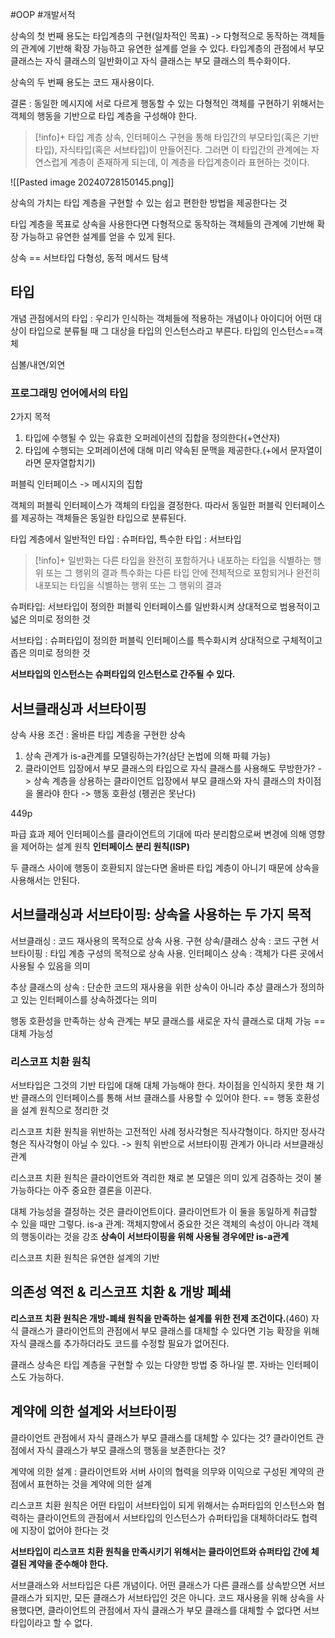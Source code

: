 #OOP #개발서적 

상속의 첫 번째 용도는 타입계층의 구현(일차적인 목표) -> 다형적으로 동작하는 객체들의 관계에 기반해 확장 가능하고 유연한 설계를 얻을 수 있다.
타입계층의 관점에서 부모 클래스는 자식 클래스의 일반화이고 자식 클래스는 부모 클래스의 특수화이다.

상속의 두 번째 용도는 코드 재사용이다.

결론 : 동일한 메시지에 서로 다르게 행동할 수 있는 다형적인 객체를 구현하기 위해서는 객체의 행동을 기반으로 타입 계층을 구성해야 한다.

> [!info]+ 타입 계층
> 상속, 인터페이스 구현을 통해 타입간의 부모타입(혹은 기반타입), 자식타입(혹은 서브타입)이 만들어진다. 그러면 이 타입간의 관계에는 자연스럽게 계층이 존재하게 되는데, 이 계층을 타입계층이라 표현하는 것이다. 

![[Pasted image 20240728150145.png]]


상속의 가치는 타입 계층을 구현할 수 있는 쉽고 편한한 방법을 제공한다는 것

타입 계층을 목표로 상속을 사용한다면 다형적으로 동작하는 객체들의 관계에 기반해 확장 가능하고 유연한 설계를 얻을 수 있게 된다.

상속 == 서브타입 다형성, 동적 메서드 탐색

## 타입
개념 관점에서의 타입 : 우리가 인식하는 객체들에 적용하는 개념이나 아이디어
어떤 대상이 타입으로 분류될 때 그 대상을 타입의 인스턴스라고 부른다. 타입의 인스턴스==객체

심볼/내연/외연

### 프로그래밍 언어에서의 타입
2가지 목적
1. 타입에 수행될 수 있는 유효한 오퍼레이션의 집합을 정의한다(+연산자)
2. 타입에 수행되는 오퍼레이션에 대해 미리 약속된 문맥을 제공한다.(+에서 문자열이라면 문자열합치기)

퍼블릭 인터페이스 -> 메시지의 집합

객체의 퍼블릭 인터페이스가 객체의 타입을 결정한다. 따라서 동일한 퍼블릭 인터페이스를 제공하는 객체들은 동일한 타입으로 분류된다.

타입 계층에서 일반적인 타입 : 슈퍼타입, 특수한 타입 : 서브타입

> [!info]+ 
> 일반화는 다른 타입을 완전히 포함하거나 내포하는 타입을 식별하는 행위 또는 그 행위의 결과
> 특수화는 다른 타입 안에 전체적으로 포함되거나 완전히 내포되는 타입을 식별하는 행위 또는 그 행위의 결과

슈퍼타입: 서브타입이 정의한 퍼블릭 인터페이스를 일반화시켜 상대적으로 범용적이고 넓은 의미로 정의한 것

서브타입 : 슈퍼타입이 정의한 퍼블릭 인터페이스를 특수화시켜 상대적으로 구체적이고 좁은 의미로 정의한 것

**서브타입의 인스턴스는 슈퍼타입의 인스턴스로 간주될 수 있다.**

## 서브클래싱과 서브타이핑
상속 사용 조건 : 올바른 타입 계층을 구현한 상속
1. 상속 관계가 is-a관계를 모델링하는가?(삼단 논법에 의해 파훼 가능)
2. 클라이언트 입장에서 부모 클래스의 타입으로 자식 클래스를 사용해도 무방한가?
-> 상속 계층을 상용하는 클라이언트 입장에서 부모 클래스와 자식 클래스의 차이점을 몰라야 한다 -> 행동 호환성 (펭귄은 못난다)

449p

파급 효과 제어
인터페이스를 클라이언트의 기대에 따라 분리함으로써 변경에 의해 영향을 제어하는 설계 원칙
**인터페이스 분리 원칙(ISP)**

두 클래스 사이에 행동이 호환되지 않는다면 올바른 타입 계층이 아니기 때문에 상속을 사용해서는 안된다.

## 서브클래싱과 서브타이핑: 상속을 사용하는 두 가지 목적
서브클래싱 : 코드 재사용의 목적으로 상속 사용. 구현 상속/클래스 상속 : 코드 구현
서브타이핑 : 타입 계층 구성의 목적으로 상속 사용. 인터페이스 상속 : 객체가 다른 곳에서 사용될 수 있음을 의미

추상 클래스의 상속 : 단순한 코드의 재사용을 위한 상속이 아니라 추상 클래스가 정의하고 있는 인터페이스를 상속하겠다는 의미

행동 호환성을 만족하는 상속 관계는 부모 클래스를 새로운 자식 클래스로 대체 가능 == 대체 가능성

### 리스코프 치환 원칙
서브타입은 그것의 기반 타입에 대해 대체 가능해야 한다.
차이점을 인식하지 못한 채 기반 클래스의 인터페이스를 통해 서브 클래스를 사용할 수 있어야 한다.
== 행동 호환성을 설계 원칙으로 정리한 것

리스코프 치환 원칙을 위반하는 고전적인 사례
정사각형은 직사각형이다. 하지만 정사각형은 직사각형이 아닐 수 있다. -> 원칙 위반으로 서브타이핑 관계가 아니라 서브클래싱 관계

리스코프 치환 원칙은 클라이언트와 격리한 채로 본 모델은 의미 있게 검증하는 것이 불가능하다는 아주 중요한 결론을 이끈다.

대체 가능성을 결정하는 것은 클라이언트이다.
클라이언트가 이 둘을 동일하게 취급할 수 있을 때만 그렇다.
is-a 관계: 객체지향에서 중요한 것은 객체의 속성이 아니라 객체의 행동이라는 것을 강조
**상속이 서브타이핑을 위해 사용될 경우에만 is-a관계**

리스코프 치환 원칙은 유연한 설계의 기반

## 의존성 역전 & 리스코프 치환 & 개방 폐쇄
**리스코프 치환 원칙은 개방-폐쇄 원칙을 만족하는 설계를 위한 전제 조건이다.**(460)
자식 클래스가 클라이언트의 관점에서 부모 클래스를 대체할 수 있다면 기능 확장을 위해 자식 클래스를 추가하더라도 코드를 수정할 필요가 없어진다.

클래스 상속은 타입 계층을 구현할 수 있는 다양한 방법 중 하나일 뿐. 자바는 인터페이스도 가능하다.


## 계약에 의한 설계와 서브타이핑
클라이언트 관점에서 자식 클래스가 부모 클래스를 대체할 수 있다는 것?
클라이언트 관점에서 자식 클래스가 부모 클래스의 행동을 보존한다는 것?

계약에 의한 설계 : 클라이언트와 서버 사이의 협력을 의무와 이익으로 구성된 계약의 관점에서 표현하는 것을 계약에 의한 설계

리스코프 치환 원칙은 어떤 타입이 서브타입이 되게 위해서는 슈퍼타입의 인스턴스와 협력하는 클라이언트의 관점에서 서브타입의 인스턴스가 슈퍼타입을 대체하더라도 협력에 지장이 없어야 한다는 것

**서브타입이 리스코프 치환 원칙을 만족시키기 위해서는 클라이언트와 슈퍼타입 간에 체결된 계약을 준수해야 한다.**


서브클래스와 서브타입은 다른 개념이다. 어떤 클래스가 다른 클래스를 상속받으면 서브클래스가 되지만, 모든 클래스가 서브타입인 것은 아니다. 
코드 재사용을 위해 상속을 사용했다면, 클라이언트의 관점에서 자식 클래스가 부모 클래스를 대체할 수 없다면 서브타입이라고 할 수 없다.
